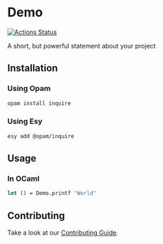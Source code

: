# Demo

[![Actions Status](https://github.com/tmattio/demo/workflows/CI/badge.svg)](https://github.com/tmattio/demo/actions)

A short, but powerful statement about your project

## Installation

### Using Opam

```bash
opam install inquire
```

### Using Esy

```bash
esy add @opam/inquire
```

## Usage

### In OCaml

```ocaml
let () = Demo.printf "World"
```

## Contributing

Take a look at our [Contributing Guide](CONTRIBUTING.md).